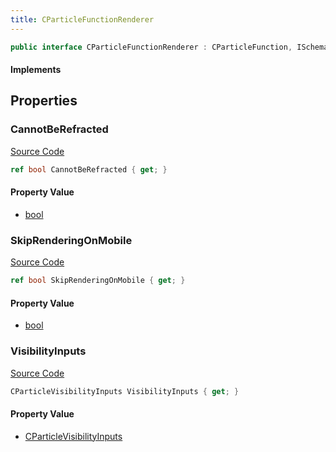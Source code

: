 ```yaml
---
title: CParticleFunctionRenderer
---
```


```csharp
public interface CParticleFunctionRenderer : CParticleFunction, ISchemaClass<CParticleFunction>, ISchemaClass<CParticleFunctionRenderer>, ISchemaField, ISchemaClass, INativeHandle
```

#### Implements

## Properties

### CannotBeRefracted

[Source Code](https://github.com/swiftly-solution/swiftlys2/blob/main/managed/src/SwiftlyS2.Generated/Schemas/Interfaces/CParticleFunctionRenderer.cs#L19)

```csharp
ref bool CannotBeRefracted { get; }
```

#### Property Value

- [bool](https://learn.microsoft.com/dotnet/api/system.boolean)

### SkipRenderingOnMobile

[Source Code](https://github.com/swiftly-solution/swiftlys2/blob/main/managed/src/SwiftlyS2.Generated/Schemas/Interfaces/CParticleFunctionRenderer.cs#L21)

```csharp
ref bool SkipRenderingOnMobile { get; }
```

#### Property Value

- [bool](https://learn.microsoft.com/dotnet/api/system.boolean)

### VisibilityInputs

[Source Code](https://github.com/swiftly-solution/swiftlys2/blob/main/managed/src/SwiftlyS2.Generated/Schemas/Interfaces/CParticleFunctionRenderer.cs#L17)

```csharp
CParticleVisibilityInputs VisibilityInputs { get; }
```

#### Property Value

- [CParticleVisibilityInputs](/docs/api/shared/schemadefinitions/cparticlevisibilityinputs)

